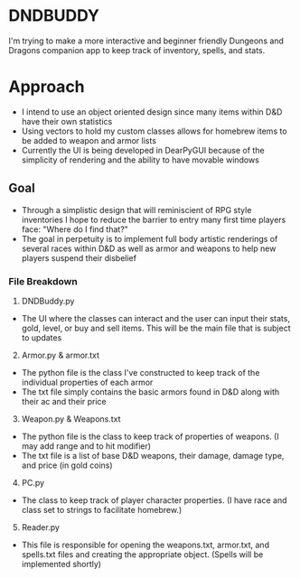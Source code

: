 # DNDBUDDY
I'm trying to make a more interactive and beginner friendly Dungeons and Dragons companion app to keep track of inventory, spells, and stats.

# Approach
- I intend to use an object oriented design since many items within D&D have their own statistics
- Using vectors to hold my custom classes allows for homebrew items to be added to weapon and armor lists
- Currently the UI is being developed in DearPyGUI because of the simplicity of rendering and the ability to have movable windows

## Goal
- Through a simplistic design that will reminiscient of RPG style inventories I hope to reduce the barrier to entry many first time players face: "Where do I find that?"
- The goal in perpetuity is to implement full body artistic renderings of several races within D&D as well as armor and weapons to help new players suspend their disbelief

### File Breakdown
1. DNDBuddy.py
- The UI where the classes can interact and the user can input their stats, gold, level, or buy and sell items. This will be the main file that is subject to updates

2. Armor.py & armor.txt
- The python file is the class I've constructed to keep track of the individual properties of each armor
- The txt file simply contains the basic armors found in D&D along with their ac and their price

3. Weapon.py & Weapons.txt
- The python file is the class to keep track of properties of weapons. (I may add range and to hit modifier)
- The txt file is a list of base D&D weapons, their damage, damage type, and price (in gold coins)

4. PC.py
- The class to keep track of player character properties. (I have race and class set to strings to facilitate homebrew.)

5. Reader.py
- This file is responsible for opening the weapons.txt, armor.txt, and spells.txt files and creating the appropriate object. (Spells will be implemented shortly)
